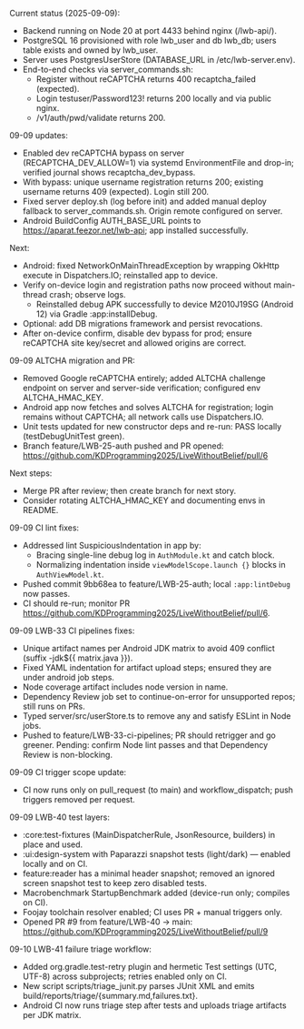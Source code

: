 Current status (2025-09-09):
- Backend running on Node 20 at port 4433 behind nginx (/lwb-api/).
- PostgreSQL 16 provisioned with role lwb_user and db lwb_db; users table exists and owned by lwb_user.
- Server uses PostgresUserStore (DATABASE_URL in /etc/lwb-server.env).
- End-to-end checks via server_commands.sh:
	- Register without reCAPTCHA returns 400 recaptcha_failed (expected).
	- Login testuser/Password123! returns 200 locally and via public nginx.
	- /v1/auth/pwd/validate returns 200.

09-09 updates:
- Enabled dev reCAPTCHA bypass on server (RECAPTCHA_DEV_ALLOW=1) via systemd EnvironmentFile and drop-in; verified journal shows recaptcha_dev_bypass.
- With bypass: unique username registration returns 200; existing username returns 409 (expected). Login still 200.
- Fixed server deploy.sh (log before init) and added manual deploy fallback to server_commands.sh. Origin remote configured on server.
- Android BuildConfig AUTH_BASE_URL points to https://aparat.feezor.net/lwb-api; app installed successfully.

Next:
- Android: fixed NetworkOnMainThreadException by wrapping OkHttp execute in Dispatchers.IO; reinstalled app to device.
- Verify on-device login and registration paths now proceed without main-thread crash; observe logs.
	- Reinstalled debug APK successfully to device M2010J19SG (Android 12) via Gradle :app:installDebug.
- Optional: add DB migrations framework and persist revocations.
- After on-device confirm, disable dev bypass for prod; ensure reCAPTCHA site key/secret and allowed origins are correct.

09-09 ALTCHA migration and PR:
- Removed Google reCAPTCHA entirely; added ALTCHA challenge endpoint on server and server-side verification; configured env ALTCHA_HMAC_KEY.
- Android app now fetches and solves ALTCHA for registration; login remains without CAPTCHA; all network calls use Dispatchers.IO.
- Unit tests updated for new constructor deps and re-run: PASS locally (testDebugUnitTest green).
- Branch feature/LWB-25-auth pushed and PR opened: https://github.com/KDProgramming2025/LiveWithoutBelief/pull/6

Next steps:
- Merge PR after review; then create branch for next story.
- Consider rotating ALTCHA_HMAC_KEY and documenting envs in README.

09-09 CI lint fixes:
- Addressed lint SuspiciousIndentation in app by:
	- Bracing single-line debug log in `AuthModule.kt` and catch block.
	- Normalizing indentation inside `viewModelScope.launch {}` blocks in `AuthViewModel.kt`.
- Pushed commit 9bb68ea to feature/LWB-25-auth; local `:app:lintDebug` now passes.
- CI should re-run; monitor PR https://github.com/KDProgramming2025/LiveWithoutBelief/pull/6.

09-09 LWB-33 CI pipelines fixes:
- Unique artifact names per Android JDK matrix to avoid 409 conflict (suffix -jdk${{ matrix.java }}).
- Fixed YAML indentation for artifact upload steps; ensured they are under android job steps.
- Node coverage artifact includes node version in name.
- Dependency Review job set to continue-on-error for unsupported repos; still runs on PRs.
- Typed server/src/userStore.ts to remove any and satisfy ESLint in Node jobs.
- Pushed to feature/LWB-33-ci-pipelines; PR should retrigger and go greener. Pending: confirm Node lint passes and that Dependency Review is non-blocking.

09-09 CI trigger scope update:
- CI now runs only on pull_request (to main) and workflow_dispatch; push triggers removed per request.

09-09 LWB-40 test layers:
- :core:test-fixtures (MainDispatcherRule, JsonResource, builders) in place and used.
- :ui:design-system with Paparazzi snapshot tests (light/dark) — enabled locally and on CI.
- feature:reader has a minimal header snapshot; removed an ignored screen snapshot test to keep zero disabled tests.
- Macrobenchmark StartupBenchmark added (device-run only; compiles on CI).
- Foojay toolchain resolver enabled; CI uses PR + manual triggers only.
- Opened PR #9 from feature/LWB-40 → main: https://github.com/KDProgramming2025/LiveWithoutBelief/pull/9

09-10 LWB-41 failure triage workflow:
- Added org.gradle.test-retry plugin and hermetic Test settings (UTC, UTF-8) across subprojects; retries enabled only on CI.
- New script scripts/triage_junit.py parses JUnit XML and emits build/reports/triage/{summary.md,failures.txt}.
- Android CI now runs triage step after tests and uploads triage artifacts per JDK matrix.
